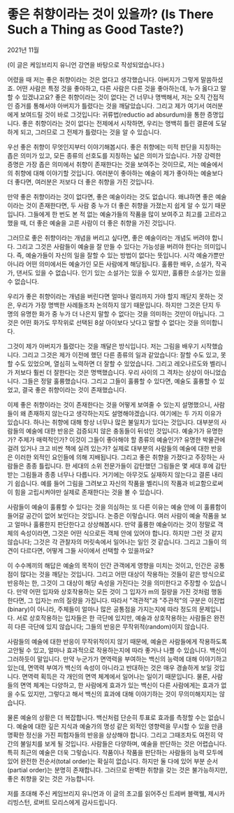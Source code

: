 # 좋은 취향이라는 것이 있을까? (Is There Such a Thing as Good Taste?)

2021년 11월

(이 글은 케임브리지 유니언 강연을 바탕으로 작성되었습니다.)

어렸을 때 저는 좋은 취향이라는 것은 없다고 생각했습니다. 아버지가 그렇게 말씀하셨죠. 어떤 사람은 특정 것을 좋아하고, 다른 사람은 다른 것을 좋아하는데, 누가 옳다고 말할 수 있겠냐고요? 좋은 취향이라는 것이 없다는 건 너무나 명백해서, 저는 오직 간접적인 증거를 통해서야 아버지가 틀렸다는 것을 깨달았습니다. 그리고 제가 여기서 여러분에게 보여드릴 것이 바로 그것입니다: 귀류법(reductio ad absurdum)을 통한 증명입니다. 좋은 취향이라는 것이 없다는 전제에서 시작하면, 우리는 명백히 틀린 결론에 도달하게 되고, 그러므로 그 전제가 틀렸다는 것을 알 수 있습니다.

우선 좋은 취향이 무엇인지부터 이야기해봅시다. 좋은 취향에는 미적 판단을 지칭하는 좁은 의미가 있고, 모든 종류의 선호도를 지칭하는 넓은 의미가 있습니다. 가장 강력한 증명은 가장 좁은 의미에서 취향이 존재한다는 것을 보여주는 것이므로, 저는 예술에서의 취향에 대해 이야기할 것입니다. 여러분이 좋아하는 예술이 제가 좋아하는 예술보다 더 좋다면, 여러분은 저보다 더 좋은 취향을 가진 것입니다.

만약 좋은 취향이라는 것이 없다면, 좋은 예술이라는 것도 없습니다. 왜냐하면 좋은 예술이라는 것이 존재한다면, 두 사람 중 누가 더 좋은 취향을 가졌는지 쉽게 알 수 있기 때문입니다. 그들에게 한 번도 본 적 없는 예술가들의 작품을 많이 보여주고 최고를 고르라고 했을 때, 더 좋은 예술을 고른 사람이 더 좋은 취향을 가진 것입니다.

그러므로 좋은 취향이라는 개념을 버리고 싶다면, 좋은 예술이라는 개념도 버려야 합니다. 그리고 그것은 사람들이 예술을 잘 만들 수 있다는 가능성을 버려야 한다는 의미입니다. 즉, 예술가들이 자신의 일을 잘할 수 있는 방법이 없다는 뜻입니다. 시각 예술가뿐만 아니라 어떤 의미에서든 예술가인 모든 사람에게 해당됩니다. 훌륭한 배우, 소설가, 작곡가, 댄서도 있을 수 없습니다. 인기 있는 소설가는 있을 수 있지만, 훌륭한 소설가는 있을 수 없습니다.

우리가 좋은 취향이라는 개념을 버린다면 얼마나 멀리까지 가야 할지 깨닫지 못하는 것은, 우리가 가장 명백한 사례들조차 논의하지 않기 때문입니다. 하지만 그것은 단지 두 명의 유명한 화가 중 누가 더 나은지 말할 수 없다는 것을 의미하는 것만이 아닙니다. 그것은 어떤 화가도 무작위로 선택된 8살 아이보다 낫다고 말할 수 없다는 것을 의미합니다.

그것이 제가 아버지가 틀렸다는 것을 깨달은 방식입니다. 저는 그림을 배우기 시작했습니다. 그리고 그것은 제가 이전에 했던 다른 종류의 일과 같았습니다: 잘할 수도 있고, 못할 수도 있었으며, 열심히 노력하면 더 잘할 수 있었습니다. 그리고 레오나르도와 벨리니가 저보다 훨씬 더 잘한다는 것은 명백했습니다. 우리 사이의 그 격차는 상상이 아니었습니다. 그들은 정말 훌륭했습니다. 그리고 그들이 훌륭할 수 있다면, 예술도 훌륭할 수 있었고, 결국 좋은 취향이라는 것이 존재했습니다.

이제 좋은 취향이라는 것이 존재한다는 것을 어떻게 보여줄 수 있는지 설명했으니, 사람들이 왜 존재하지 않는다고 생각하는지도 설명해야겠습니다. 여기에는 두 가지 이유가 있습니다. 하나는 취향에 대해 항상 너무나 많은 불일치가 있다는 것입니다. 대부분의 사람들의 예술에 대한 반응은 검증되지 않은 충동들이 뒤섞인 것입니다. 예술가가 유명한가? 주제가 매력적인가? 이것이 그들이 좋아해야 할 종류의 예술인가? 유명한 박물관에 걸려 있거나 크고 비싼 책에 실려 있는가? 실제로 대부분의 사람들의 예술에 대한 반응은 이러한 외적인 요인들에 의해 지배됩니다. 그리고 좋은 취향을 가졌다고 주장하는 사람들은 종종 틀립니다. 한 세대의 소위 전문가들이 감탄했던 그림들은 몇 세대 후에 감탄받는 그림들과 종종 너무나 다릅니다. 거기에는 아무것도 실재하지 않는다고 결론 내리기 쉽습니다. 예를 들어 그림을 그려보고 자신의 작품을 벨리니의 작품과 비교함으로써 이 힘을 고립시켜야만 실제로 존재한다는 것을 볼 수 있습니다.

사람들이 예술이 훌륭할 수 있다는 것을 의심하는 또 다른 이유는 예술 안에 이 훌륭함이 들어갈 공간이 없어 보인다는 것입니다. 논증은 이렇습니다. 여러 사람이 예술 작품을 보고 얼마나 훌륭한지 판단한다고 상상해봅시다. 만약 훌륭한 예술이라는 것이 정말로 객체의 속성이라면, 그것은 어떤 식으로든 객체 안에 있어야 합니다. 하지만 그런 것 같지 않습니다; 그것은 각 관찰자의 머릿속에서 일어나는 일인 것 같습니다. 그리고 그들이 의견이 다르다면, 어떻게 그들 사이에서 선택할 수 있을까요?

이 수수께끼의 해답은 예술의 목적이 인간 관객에게 영향을 미치는 것이고, 인간은 공통점이 많다는 것을 깨닫는 것입니다. 그리고 어떤 대상이 작용하는 것들이 같은 방식으로 반응하는 한, 그것이 그 대상이 해당 속성을 가진다는 것을 의미한다고 주장할 수 있습니다. 만약 어떤 입자와 상호작용하는 모든 것이 그 입자가 m의 질량을 가진 것처럼 행동한다면, 그 입자는 m의 질량을 가집니다. 따라서 "객관적"과 "주관적"의 구분은 이진법(binary)이 아니라, 주체들이 얼마나 많은 공통점을 가지는지에 따라 정도의 문제입니다. 서로 상호작용하는 입자들은 한 극단에 있지만, 예술과 상호작용하는 사람들은 완전히 다른 극단에 있지 않습니다; 그들의 반응은 무작위적(random)이지 않습니다.

사람들의 예술에 대한 반응이 무작위적이지 않기 때문에, 예술은 사람들에게 작용하도록 고안될 수 있고, 얼마나 효과적으로 작용하는지에 따라 좋거나 나쁠 수 있습니다. 백신이 그러하듯이 말입니다. 만약 누군가가 면역력을 부여하는 백신의 능력에 대해 이야기하고 있는데, 면역력 부여가 백신의 속성이 아니라고 반대하는 것은 매우 경솔하게 보일 것입니다. 면역력 획득은 각 개인의 면역 체계에서 일어나는 일이기 때문입니다. 물론, 사람들의 면역 체계는 다양하고, 한 사람에게 효과가 있는 백신이 다른 사람에게는 효과가 없을 수도 있지만, 그렇다고 해서 백신의 효과에 대해 이야기하는 것이 무의미해지지는 않습니다.

물론 예술의 상황은 더 복잡합니다. 백신처럼 단순히 투표로 효과를 측정할 수는 없습니다. 예술에 대한 깊은 지식과 예술가의 명성 같은 외적인 영향력을 무시할 수 있을 만큼 명확한 정신을 가진 피험자들의 반응을 상상해야 합니다. 그리고 그때조차도 여전히 약간의 불일치를 보게 될 것입니다. 사람들은 다양하며, 예술을 판단하는 것은 어렵습니다. 특히 최근의 예술은 더욱 그렇습니다. 작품이나 작품을 판단하는 사람들의 능력 모두에 있어 완전한 전순서(total order)는 확실히 없습니다. 하지만 둘 다에 있어 부분 순서(partial order)는 분명히 존재합니다. 그러므로 완벽한 취향을 갖는 것은 불가능하지만, 좋은 취향을 갖는 것은 가능합니다.

저를 초대해 주신 케임브리지 유니언과 이 글의 초고를 읽어주신 트레버 블랙웰, 제시카 리빙스턴, 로버트 모리스에게 감사드립니다.